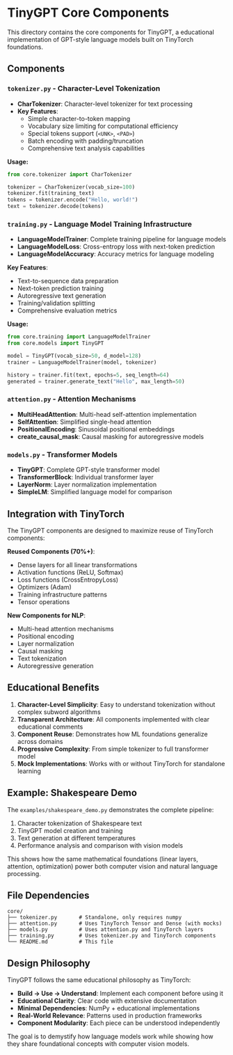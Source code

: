 # TinyGPT Core Components

This directory contains the core components for TinyGPT, a educational implementation of GPT-style language models built on TinyTorch foundations.

## Components

### `tokenizer.py` - Character-Level Tokenization
- **CharTokenizer**: Character-level tokenizer for text processing
- **Key Features**:
  - Simple character-to-token mapping
  - Vocabulary size limiting for computational efficiency
  - Special tokens support (`<UNK>`, `<PAD>`)
  - Batch encoding with padding/truncation
  - Comprehensive text analysis capabilities

**Usage:**
```python
from core.tokenizer import CharTokenizer

tokenizer = CharTokenizer(vocab_size=100)
tokenizer.fit(training_text)
tokens = tokenizer.encode("Hello, world!")
text = tokenizer.decode(tokens)
```

### `training.py` - Language Model Training Infrastructure
- **LanguageModelTrainer**: Complete training pipeline for language models
- **LanguageModelLoss**: Cross-entropy loss with next-token prediction
- **LanguageModelAccuracy**: Accuracy metrics for language modeling

**Key Features**:
- Text-to-sequence data preparation
- Next-token prediction training
- Autoregressive text generation
- Training/validation splitting
- Comprehensive evaluation metrics

**Usage:**
```python
from core.training import LanguageModelTrainer
from core.models import TinyGPT

model = TinyGPT(vocab_size=50, d_model=128)
trainer = LanguageModelTrainer(model, tokenizer)

history = trainer.fit(text, epochs=5, seq_length=64)
generated = trainer.generate_text("Hello", max_length=50)
```

### `attention.py` - Attention Mechanisms
- **MultiHeadAttention**: Multi-head self-attention implementation
- **SelfAttention**: Simplified single-head attention
- **PositionalEncoding**: Sinusoidal positional embeddings
- **create_causal_mask**: Causal masking for autoregressive models

### `models.py` - Transformer Models
- **TinyGPT**: Complete GPT-style transformer model
- **TransformerBlock**: Individual transformer layer
- **LayerNorm**: Layer normalization implementation
- **SimpleLM**: Simplified language model for comparison

## Integration with TinyTorch

The TinyGPT components are designed to maximize reuse of TinyTorch components:

**Reused Components (70%+)**:
- Dense layers for all linear transformations
- Activation functions (ReLU, Softmax)
- Loss functions (CrossEntropyLoss)
- Optimizers (Adam)
- Training infrastructure patterns
- Tensor operations

**New Components for NLP**:
- Multi-head attention mechanisms
- Positional encoding
- Layer normalization
- Causal masking
- Text tokenization
- Autoregressive generation

## Educational Benefits

1. **Character-Level Simplicity**: Easy to understand tokenization without complex subword algorithms
2. **Transparent Architecture**: All components implemented with clear educational comments
3. **Component Reuse**: Demonstrates how ML foundations generalize across domains
4. **Progressive Complexity**: From simple tokenizer to full transformer model
5. **Mock Implementations**: Works with or without TinyTorch for standalone learning

## Example: Shakespeare Demo

The `examples/shakespeare_demo.py` demonstrates the complete pipeline:

1. Character tokenization of Shakespeare text
2. TinyGPT model creation and training
3. Text generation at different temperatures
4. Performance analysis and comparison with vision models

This shows how the same mathematical foundations (linear layers, attention, optimization) power both computer vision and natural language processing.

## File Dependencies

```
core/
├── tokenizer.py       # Standalone, only requires numpy
├── attention.py       # Uses TinyTorch Tensor and Dense (with mocks)
├── models.py          # Uses attention.py and TinyTorch layers
├── training.py        # Uses tokenizer.py and TinyTorch components
└── README.md          # This file
```

## Design Philosophy

TinyGPT follows the same educational philosophy as TinyTorch:

- **Build → Use → Understand**: Implement each component before using it
- **Educational Clarity**: Clear code with extensive documentation
- **Minimal Dependencies**: NumPy + educational implementations
- **Real-World Relevance**: Patterns used in production frameworks
- **Component Modularity**: Each piece can be understood independently

The goal is to demystify how language models work while showing how they share foundational concepts with computer vision models.